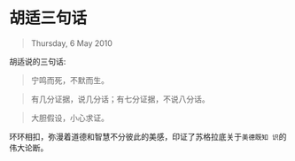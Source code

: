 # 胡适三句话
> Thursday, 6 May 2010

胡适说的三句话:

> 宁鸣而死，不默而生。

> 有几分证据，说几分话；有七分证据，不说八分话。
 
> 大胆假设，小心求证。

环环相扣，弥漫着道德和智慧不分彼此的美感，印证了苏格拉底关于`美德既知
识`的伟大论断。
